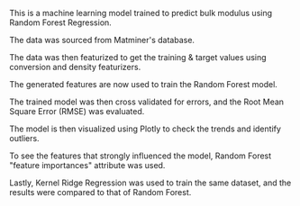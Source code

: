 This is a machine learning model trained to predict bulk modulus using Random Forest Regression.

The data was sourced from Matminer's database.

The data was then featurized to get the training & target values using conversion and density featurizers. 

The generated features are now used to train the Random Forest model.

The trained model was then cross validated for errors, and the Root Mean Square Error (RMSE) was evaluated.

The model is then visualized using Plotly to check the trends and identify outliers.

To see the features that strongly influenced the model, Random Forest "feature importances" attribute was used.

Lastly, Kernel Ridge Regression was used to train the same dataset, and the results were compared to that of Random Forest.
